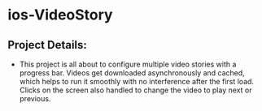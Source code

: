 # ios-VideoStory

## Project Details:
* This project is all about to configure multiple video stories with a progress bar. Videos get downloaded asynchronously and cached, which helps to run it smoothly with no interference after the first load. Clicks on the screen also handled to change the video to play next or previous.



